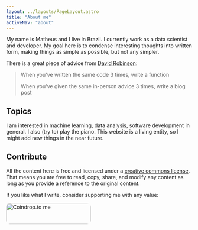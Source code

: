 ```yaml
---
layout: ../layouts/PageLayout.astro
title: "About me"
activeNav: "about"
---
```


My name is Matheus and I live in Brazil. I currently work as a data scientist and developer. My goal here is to condense interesting thoughts into written form, making things as simple as possible, but not any simpler.

There is a great piece of advice from [David Robinson](https://x.com/drob/status/928447584712253440):

> When you've written the same code 3 times, write a function
>
> When you've given the same in-person advice 3 times, write a blog post

## Topics

I am interested in machine learning, data analysis, software development in general. I also (try to) play the piano. This website is a living entity, so I might add new things in the near future.

## Contribute

All the content here is free and licensed under a [creative commons license](https://creativecommons.org/licenses/by-sa/4.0/deed.en). That means you are free to read, copy, share, and modify any content as long as you provide a reference to the original content.

If you like what I write, consider supporting me with any value:

<a href="https://coindrop.to/mathpn" target="_blank"><img src="https://coindrop.to/embed-button.png" style="border-radius: 10px; height: 57px !important;width: 229px !important;" alt="Coindrop.to me"></img></a>

